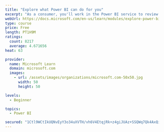 ```yaml
---
title: "Explore what Power BI can do for you"
excerpt: "As a consumer, you'll work in the Power BI service to review and interact with content that has been shared with you. This module provides the foundational information that you need to work effectively in the Power BI service."
webUrl: https://docs.microsoft.com/en-us/learn/modules/explore-power-bi-service/
type: course
price: Free
length: PT1H9M
ratings:
  count: 8217
  average: 4.671656
heat: 63

provider:
  name: Microsoft Learn
  domain: microsoft.com
  images:
    - url: /assets/images/organizations/microsoft.com-50x50.jpg
      width: 50
      height: 50

levels:
  - Beginner

topics:
  - Power BI

secured: "1Ctl9WCtIkUQNvEyY3o34uXVTH/vh6V4EtqjRk+z4giJUAz+SSQWq7Qk4AxQimCjV9KcFyW/q6vuiCGqD/ob49PdbHxIys67dA7abQhdkGasaWZdzw4XkStw0oh5Z6Ik2URruVdxA/Q8IA4hJ+WI3M6uSgRvrlFg6NDkEqRkjZaNaZX/6tqWBQvwzovGvUuxNMUcMaMVrFgN9Dww3v8S+3HKTD9L0c0u4Yj7ERWrz4x/4Q/7m6XDFEnclS7I/YLHdL7H0eVC6Wex5W/iE57AFTTmYjvQgxI4uEBO5jsC8X8XzRgeqZFCHaRnWrkIK6dXN7dSWzUba7U3pOkguaZLkskH7e+4h70XHbH+kNc61vGOuSvlBAEqtbxR0UQCqMiv86jJZitSRzqksMF7sFt7GK+roadyQCfzKfmFIkSkqfg=;0hAODF7UJVopNVVG5M6org=="
---
```


